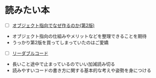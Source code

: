# 読みたい本

- [ ] [オブジェクト指向でなぜ作るのか(第2版)](https://www.amazon.co.jp/%E3%82%AA%E3%83%96%E3%82%B8%E3%82%A7%E3%82%AF%E3%83%88%E6%8C%87%E5%90%91%E3%81%A7%E3%81%AA%E3%81%9C%E3%81%A4%E3%81%8F%E3%82%8B%E3%81%AE%E3%81%8B-%E7%AC%AC2%E7%89%88-%E5%B9%B3%E6%BE%A4-%E7%AB%A0/dp/4822284654)

- オブジェクト指向の仕組みやメリットなどを整理できることを期待
- うっかり第2版を買ってしまっていたのはご愛嬌

- [ ] [リーダブルコード](https://www.amazon.co.jp/%E3%83%AA%E3%83%BC%E3%83%80%E3%83%96%E3%83%AB%E3%82%B3%E3%83%BC%E3%83%89-%E2%80%95%E3%82%88%E3%82%8A%E8%89%AF%E3%81%84%E3%82%B3%E3%83%BC%E3%83%89%E3%82%92%E6%9B%B8%E3%81%8F%E3%81%9F%E3%82%81%E3%81%AE%E3%82%B7%E3%83%B3%E3%83%97%E3%83%AB%E3%81%A7%E5%AE%9F%E8%B7%B5%E7%9A%84%E3%81%AA%E3%83%86%E3%82%AF%E3%83%8B%E3%83%83%E3%82%AF-Theory-practice-Boswell/dp/4873115655/ref=pd_vtp_2/356-9707252-4285200?pd_rd_w=Nk8g8&pf_rd_p=949e26f5-c2ef-4c96-bfde-49d7614d0317&pf_rd_r=KTA9FV44R7G2N82Y5Q7F&pd_rd_r=6e749e5f-9ce3-4332-89b0-4216c9d61186&pd_rd_wg=3jWP8&pd_rd_i=4873115655&psc=1)

- 長いこと途中で止まっているのでいい加減読み切る
- 読みやすいコードの書き方に関する基本的な考えや姿勢を身につける